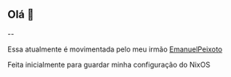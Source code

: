 ## Olá 👋
 --

 Essa atualmente é movimentada pelo meu irmão [EmanuelPeixoto](https://github.com/EmanuelPeixoto)

Feita inicialmente para guardar minha configuração do NixOS
